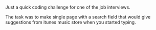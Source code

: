 Just a quick coding challenge for one of the job interviews.

The task was to make single page with a search field that would give suggestions from itunes music store when you started typing.
